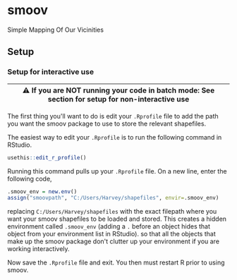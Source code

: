# smoov
Simple Mapping Of Our Vicinities

## Setup

### Setup for interactive use
| :warning: **If you are NOT running your code in batch mode**: See section for setup for non-interactive use |
| --- |

The first thing you'll want to do is edit your `.Rprofile` file to add the
path you want the smoov package to use to store the relevant shapefiles.

The easiest way to edit your `.Rprofile` is to run the following command in
RStudio.

```r
usethis::edit_r_profile()
```

Running this command pulls up your `.Rprofile` file. On a new line, enter the
following code,

```r
.smoov_env = new.env()
assign("smoovpath", "C:/Users/Harvey/shapefiles", envir=.smoov_env)
```
replacing `C:/Users/Harvey/shapefiles` with the exact filepath
where you want your smoov shapefiles to be loaded and stored.
This creates a hidden environment called `.smoov_env` (adding a `.` before an
object hides that object from your environment list in RStudio).
so that all the objects that make up the smoov package don't clutter up
your environment if you are working interactively. 

Now save the `.Rprofile` file and exit. You then must restart R prior to using smoov.
